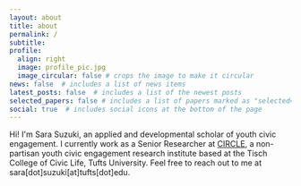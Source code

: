 ```yaml
---
layout: about
title: about
permalink: /
subtitle: 
profile:
  align: right
  image: profile_pic.jpg
  image_circular: false # crops the image to make it circular
news: false  # includes a list of news items
latest_posts: false  # includes a list of the newest posts
selected_papers: false # includes a list of papers marked as "selected={true}"
social: true  # includes social icons at the bottom of the page
---
```


Hi! I'm Sara Suzuki, an applied and developmental scholar of youth civic engagement. I currently work as a Senior Researcher at [CIRCLE](https://circle.tufts.edu/), a non-partisan youth civic engagement research institute based at the Tisch College of Civic Life, Tufts University. Feel free to reach out to me at sara[dot]suzuki[at]tufts[dot]edu.


